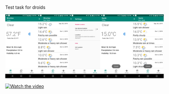 Test task for droids	

<img src="https://github.com/RomanTsisyk/Forecast/blob/master/device-2019-09-30-214845.png?raw=true"  width="20%"><img src="https://github.com/RomanTsisyk/Forecast/blob/master/device-2019-09-30-214913.png?raw=true"  width="20%"><img src="https://github.com/RomanTsisyk/Forecast/blob/master/device-2019-09-30-214741.png?raw=true"  width="20%" ><img src="https://github.com/RomanTsisyk/Forecast/blob/master/device-2019-09-30-215014.png?raw=true"  width="20%"><img src="https://github.com/RomanTsisyk/Forecast/blob/master/device-2019-09-30-215024.png?raw=true"  width="20%" >


[![Watch the video](https://img.youtube.com/vi/5cZFMbRxN70/maxresdefault.jpg)](https://youtu.be/5cZFMbRxN70)
